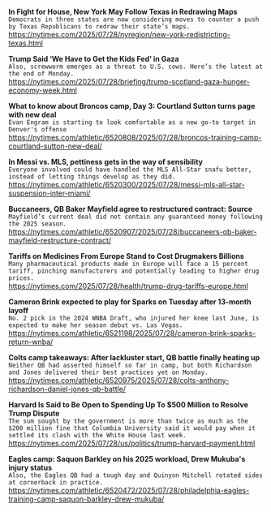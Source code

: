 **In Fight for House, New York May Follow Texas in Redrawing Maps**\
`Democrats in three states are now considering moves to counter a push by Texas Republicans to redraw their state’s maps.`\
https://nytimes.com/2025/07/28/nyregion/new-york-redistricting-texas.html

**Trump Said ‘We Have to Get the Kids Fed’ in Gaza**\
`Also, screwworm emerges as a threat to U.S. cows. Here’s the latest at the end of Monday.`\
https://nytimes.com/2025/07/28/briefing/trump-scotland-gaza-hunger-economy-week.html

**What to know about Broncos camp, Day 3: Courtland Sutton turns page with new deal**\
`Evan Engram is starting to look comfortable as a new go-to target in Denver's offense`\
https://nytimes.com/athletic/6520808/2025/07/28/broncos-training-camp-courtland-sutton-new-deal/

**In Messi vs. MLS, pettiness gets in the way of sensibility**\
`Everyone involved could have handled the MLS All-Star snafu better, instead of letting things develop as they did.`\
https://nytimes.com/athletic/6520300/2025/07/28/messi-mls-all-star-suspension-inter-miami/

**Buccaneers, QB Baker Mayfield agree to restructured contract: Source**\
`Mayfield’s current deal did not contain any guaranteed money following the 2025 season.`\
https://nytimes.com/athletic/6520907/2025/07/28/buccaneers-qb-baker-mayfield-restructure-contract/

**Tariffs on Medicines From Europe Stand to Cost Drugmakers Billions**\
`Many pharmaceutical products made in Europe will face a 15 percent tariff, pinching manufacturers and potentially leading to higher drug prices.`\
https://nytimes.com/2025/07/28/health/trump-drug-tariffs-europe.html

**Cameron Brink expected to play for Sparks on Tuesday after 13-month layoff**\
`No. 2 pick in the 2024 WNBA Draft, who injured her knee last June, is expected to make her season debut vs. Las Vegas.`\
https://nytimes.com/athletic/6521198/2025/07/28/cameron-brink-sparks-return-wnba/

**Colts camp takeaways: After lackluster start, QB battle finally heating up**\
`Neither QB had asserted himself so far in camp, but both Richardson and Jones delivered their best practices yet on Monday. `\
https://nytimes.com/athletic/6520975/2025/07/28/colts-anthony-richardson-daniel-jones-qb-battle/

**Harvard Is Said to Be Open to Spending Up To $500 Million to Resolve Trump Dispute**\
`The sum sought by the government is more than twice as much as the $200 million fine that Columbia University said it would pay when it settled its clash with the White House last week.`\
https://nytimes.com/2025/07/28/us/politics/trump-harvard-payment.html

**Eagles camp: Saquon Barkley on his 2025 workload, Drew Mukuba's injury status**\
`Also, the Eagles QB had a tough day and Quinyon Mitchell rotated sides at cornerback in practice. `\
https://nytimes.com/athletic/6520472/2025/07/28/philadelphia-eagles-training-camp-saquon-barkley-drew-mukuba/

